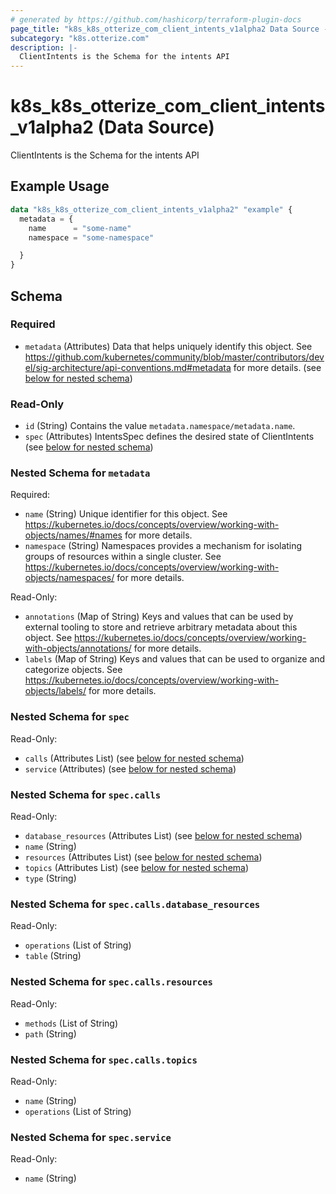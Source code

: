 ```yaml
---
# generated by https://github.com/hashicorp/terraform-plugin-docs
page_title: "k8s_k8s_otterize_com_client_intents_v1alpha2 Data Source - terraform-provider-k8s"
subcategory: "k8s.otterize.com"
description: |-
  ClientIntents is the Schema for the intents API
---
```


# k8s_k8s_otterize_com_client_intents_v1alpha2 (Data Source)

ClientIntents is the Schema for the intents API

## Example Usage

```terraform
data "k8s_k8s_otterize_com_client_intents_v1alpha2" "example" {
  metadata = {
    name      = "some-name"
    namespace = "some-namespace"

  }
}
```

<!-- schema generated by tfplugindocs -->
## Schema

### Required

- `metadata` (Attributes) Data that helps uniquely identify this object. See https://github.com/kubernetes/community/blob/master/contributors/devel/sig-architecture/api-conventions.md#metadata for more details. (see [below for nested schema](#nestedatt--metadata))

### Read-Only

- `id` (String) Contains the value `metadata.namespace/metadata.name`.
- `spec` (Attributes) IntentsSpec defines the desired state of ClientIntents (see [below for nested schema](#nestedatt--spec))

<a id="nestedatt--metadata"></a>
### Nested Schema for `metadata`

Required:

- `name` (String) Unique identifier for this object. See https://kubernetes.io/docs/concepts/overview/working-with-objects/names/#names for more details.
- `namespace` (String) Namespaces provides a mechanism for isolating groups of resources within a single cluster. See https://kubernetes.io/docs/concepts/overview/working-with-objects/namespaces/ for more details.

Read-Only:

- `annotations` (Map of String) Keys and values that can be used by external tooling to store and retrieve arbitrary metadata about this object. See https://kubernetes.io/docs/concepts/overview/working-with-objects/annotations/ for more details.
- `labels` (Map of String) Keys and values that can be used to organize and categorize objects. See https://kubernetes.io/docs/concepts/overview/working-with-objects/labels/ for more details.


<a id="nestedatt--spec"></a>
### Nested Schema for `spec`

Read-Only:

- `calls` (Attributes List) (see [below for nested schema](#nestedatt--spec--calls))
- `service` (Attributes) (see [below for nested schema](#nestedatt--spec--service))

<a id="nestedatt--spec--calls"></a>
### Nested Schema for `spec.calls`

Read-Only:

- `database_resources` (Attributes List) (see [below for nested schema](#nestedatt--spec--calls--database_resources))
- `name` (String)
- `resources` (Attributes List) (see [below for nested schema](#nestedatt--spec--calls--resources))
- `topics` (Attributes List) (see [below for nested schema](#nestedatt--spec--calls--topics))
- `type` (String)

<a id="nestedatt--spec--calls--database_resources"></a>
### Nested Schema for `spec.calls.database_resources`

Read-Only:

- `operations` (List of String)
- `table` (String)


<a id="nestedatt--spec--calls--resources"></a>
### Nested Schema for `spec.calls.resources`

Read-Only:

- `methods` (List of String)
- `path` (String)


<a id="nestedatt--spec--calls--topics"></a>
### Nested Schema for `spec.calls.topics`

Read-Only:

- `name` (String)
- `operations` (List of String)



<a id="nestedatt--spec--service"></a>
### Nested Schema for `spec.service`

Read-Only:

- `name` (String)
